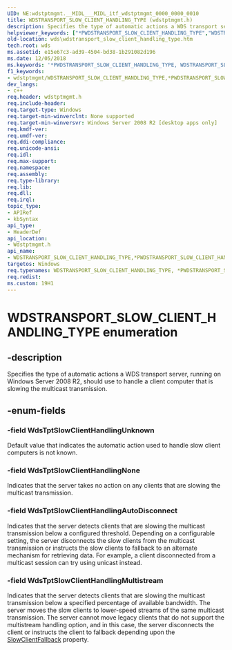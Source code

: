 ```yaml
---
UID: NE:wdstptmgmt.__MIDL___MIDL_itf_wdstptmgmt_0000_0000_0010
title: WDSTRANSPORT_SLOW_CLIENT_HANDLING_TYPE (wdstptmgmt.h)
description: Specifies the type of automatic actions a WDS transport server, running on Windows Server 2008 R2, should use to handle a client computer that is slowing the multicast transmission.
helpviewer_keywords: ["*PWDSTRANSPORT_SLOW_CLIENT_HANDLING_TYPE","WDSTRANSPORT_SLOW_CLIENT_HANDLING_TYPE","WDSTRANSPORT_SLOW_CLIENT_HANDLING_TYPE enumeration [Windows Deployment Services]","WDSTRANSPORT_SLOW_CLIENT_HANDLING_TYPE","*PWDSTRANSPORT_SLOW_CLIENT_HANDLING_TYPE","WDSTRANSPORT_SLOW_CLIENT_HANDLING_TYPE","*PWDSTRANSPORT_SLOW_CLIENT_HANDLING_TYPE enumeration [Windows Deployment Services]","WdsTptSlowClientHandlingAutoDisconnect","WdsTptSlowClientHandlingMultistream","WdsTptSlowClientHandlingNone","WdsTptSlowClientHandlingUnknown","wds.wdstransport_slow_client_handling_type","wdstptmgmt/WDSTRANSPORT_SLOW_CLIENT_HANDLING_TYPE","wdstptmgmt/WdsTptSlowClientHandlingAutoDisconnect","wdstptmgmt/WdsTptSlowClientHandlingMultistream","wdstptmgmt/WdsTptSlowClientHandlingNone","wdstptmgmt/WdsTptSlowClientHandlingUnknown"]
old-location: wds\wdstransport_slow_client_handling_type.htm
tech.root: wds
ms.assetid: e15e67c3-ad39-4504-bd38-1b291082d196
ms.date: 12/05/2018
ms.keywords: '*PWDSTRANSPORT_SLOW_CLIENT_HANDLING_TYPE, WDSTRANSPORT_SLOW_CLIENT_HANDLING_TYPE, WDSTRANSPORT_SLOW_CLIENT_HANDLING_TYPE enumeration [Windows Deployment Services], WDSTRANSPORT_SLOW_CLIENT_HANDLING_TYPE,*PWDSTRANSPORT_SLOW_CLIENT_HANDLING_TYPE, WDSTRANSPORT_SLOW_CLIENT_HANDLING_TYPE,*PWDSTRANSPORT_SLOW_CLIENT_HANDLING_TYPE enumeration [Windows Deployment Services], WdsTptSlowClientHandlingAutoDisconnect, WdsTptSlowClientHandlingMultistream, WdsTptSlowClientHandlingNone, WdsTptSlowClientHandlingUnknown, wds.wdstransport_slow_client_handling_type, wdstptmgmt/WDSTRANSPORT_SLOW_CLIENT_HANDLING_TYPE, wdstptmgmt/WdsTptSlowClientHandlingAutoDisconnect, wdstptmgmt/WdsTptSlowClientHandlingMultistream, wdstptmgmt/WdsTptSlowClientHandlingNone, wdstptmgmt/WdsTptSlowClientHandlingUnknown'
f1_keywords:
- wdstptmgmt/WDSTRANSPORT_SLOW_CLIENT_HANDLING_TYPE,*PWDSTRANSPORT_SLOW_CLIENT_HANDLING_TYPE
dev_langs:
- c++
req.header: wdstptmgmt.h
req.include-header: 
req.target-type: Windows
req.target-min-winverclnt: None supported
req.target-min-winversvr: Windows Server 2008 R2 [desktop apps only]
req.kmdf-ver: 
req.umdf-ver: 
req.ddi-compliance: 
req.unicode-ansi: 
req.idl: 
req.max-support: 
req.namespace: 
req.assembly: 
req.type-library: 
req.lib: 
req.dll: 
req.irql: 
topic_type:
- APIRef
- kbSyntax
api_type:
- HeaderDef
api_location:
- Wdstptmgmt.h
api_name:
- WDSTRANSPORT_SLOW_CLIENT_HANDLING_TYPE,*PWDSTRANSPORT_SLOW_CLIENT_HANDLING_TYPE
targetos: Windows
req.typenames: WDSTRANSPORT_SLOW_CLIENT_HANDLING_TYPE, *PWDSTRANSPORT_SLOW_CLIENT_HANDLING_TYPE
req.redist: 
ms.custom: 19H1
---
```


# WDSTRANSPORT_SLOW_CLIENT_HANDLING_TYPE enumeration


## -description


Specifies the type of automatic actions a WDS transport server, running on Windows Server 2008 R2, should use to handle a client computer that is slowing the multicast transmission.   


## -enum-fields




### -field WdsTptSlowClientHandlingUnknown

Default value that indicates the automatic action used to handle slow client computers is not known.


### -field WdsTptSlowClientHandlingNone

Indicates that the server takes no action on any clients that are slowing the multicast transmission.


### -field WdsTptSlowClientHandlingAutoDisconnect

Indicates that the server detects clients that are slowing the multicast transmission below a configured threshold. Depending on a configurable setting, the server disconnects the slow clients from the multicast transmission or instructs the slow clients to fallback to an alternate mechanism for retrieving data. For example, a client disconnected from a multicast session can try using unicast instead.



### -field WdsTptSlowClientHandlingMultistream

Indicates that the server detects clients that are slowing the multicast transmission below a specified percentage of available bandwidth. The server moves the slow clients to lower-speed streams of the same multicast transmission. The server cannot move legacy clients that do not support the multistream handling option, and in this case, the server disconnects the client or instructs the client to fallback depending upon the <a href="https://docs.microsoft.com/windows/desktop/api/wdstptmgmt/nf-wdstptmgmt-iwdstransportmulticastsessionpolicy-get_slowclientfallback">SlowClientFallback</a> property.

